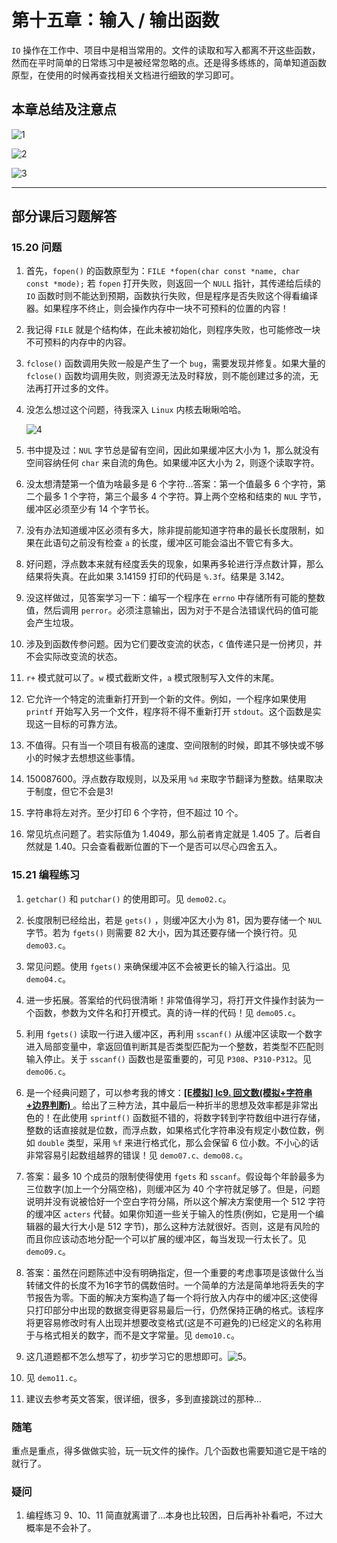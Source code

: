 # 第十五章：输入 / 输出函数

`IO` 操作在工作中、项目中是相当常用的。文件的读取和写入都离不开这些函数，然而在平时简单的日常练习中是被经常忽略的点。还是得多练练的，简单知道函数原型，在使用的时候再查找相关文档进行细致的学习即可。

## 本章总结及注意点

![1](https://raw.githubusercontent.com/Y-puyu/picture/main/images/20210104102214.png)

![2](https://raw.githubusercontent.com/Y-puyu/picture/main/images/20210104103148.png)

![3](https://raw.githubusercontent.com/Y-puyu/picture/main/images/20210104104007.png)

---

## 部分课后习题解答

### 15.20 问题

1. 首先，`fopen()` 的函数原型为：`FILE *fopen(char const *name, char const *mode);` 若 `fopen` 打开失败，则返回一个 `NULL` 指针，其传递给后续的 `IO` 函数时则不能达到预期，函数执行失败，但是程序是否失败这个得看编译器。如果程序不终止，则会操作内存中一块不可预料的位置的内容！

2. 我记得 `FILE` 就是个结构体，在此未被初始化，则程序失败，也可能修改一块不可预料的内存中的内容。

3. `fclose()` 函数调用失败一般是产生了一个 `bug`，需要发现并修复。如果大量的 `fclose()` 函数均调用失败，则资源无法及时释放，则不能创建过多的流，无法再打开过多的文件。

4. 没怎么想过这个问题，待我深入 `Linux` 内核去瞅瞅哈哈。

    ![4](https://raw.githubusercontent.com/Y-puyu/picture/main/images/20210104105805.png)

5. 书中提及过：`NUL` 字节总是留有空间，因此如果缓冲区大小为 1，那么就没有空间容纳任何 `char` 来自流的角色。如果缓冲区大小为 2，则逐个读取字符。

6. 没太想清楚第一个值为啥最多是 6 个字符...答案：第一个值最多 6 个字符，第二个最多 1 个字符，第三个最多 4 个字符。算上两个空格和结束的 `NUL` 字节，缓冲区必须至少有 14 个字节长。

7. 没有办法知道缓冲区必须有多大，除非提前能知道字符串的最长长度限制，如果在此语句之前没有检查 `a` 的长度，缓冲区可能会溢出不管它有多大。

8. 好问题，浮点数本来就有经度丢失的现象，如果再多轮进行浮点数计算，那么结果将失真。在此如果 3.14159 打印的代码是 `%.3f`。结果是 3.142。

9. 没这样做过，见答案学习一下：编写一个程序在 `errno` 中存储所有可能的整数值，然后调用 `perror`。必须注意输出，因为对于不是合法错误代码的值可能会产生垃圾。

10. 涉及到函数传参问题。因为它们要改变流的状态，`C` 值传递只是一份拷贝，并不会实际改变流的状态。

11. `r+` 模式就可以了。`w` 模式截断文件，`a` 模式限制写入文件的末尾。

12. 它允许一个特定的流重新打开到一个新的文件。例如，一个程序如果使用 `printf` 开始写入另一个文件，程序将不得不重新打开 `stdout`。这个函数是实现这一目标的可靠方法。

13. 不值得。只有当一个项目有极高的速度、空间限制的时候，即其不够快或不够小的时候才去想想这些事情。

14. 150087600。浮点数存取规则，以及采用 `%d` 来取字节翻译为整数。结果取决于制度，但它不会是3!

15. 字符串将左对齐。至少打印 6 个字符，但不超过 10 个。

16. 常见坑点问题了。若实际值为 1.4049，那么前者肯定就是 1.405 了。后者自然就是 1.40。只会查看截断位置的下一个是否可以尽心四舍五入。

### 15.21 编程练习

1. `getchar()` 和 `putchar()` 的使用即可。见 `demo02.c`。

2. 长度限制已经给出，若是 `gets()` ，则缓冲区大小为 81，因为要存储一个 `NUL` 字节。若为 `fgets()` 则需要 82 大小，因为其还要存储一个换行符。见 `demo03.c`。

3. 常见问题。使用 `fgets()` 来确保缓冲区不会被更长的输入行溢出。见 `demo04.c`。

4. 进一步拓展。答案给的代码很清晰！非常值得学习，将打开文件操作封装为一个函数，参数为文件名和打开模式。真的诗一样的代码！见 `demo05.c`。

5. 利用 `fgets()` 读取一行进入缓冲区，再利用 `sscanf()` 从缓冲区读取一个数字进入局部变量中，拿返回值判断其是否类型匹配为一个整数，若类型不匹配则输入停止。关于 `sscanf()` 函数也是蛮重要的，可见 `P308`、`P310-P312`。见 `demo06.c`。

6. 是一个经典问题了，可以参考我的博文：[**[E模拟] lc9. 回文数(模拟+字符串+边界判断)**
](https://blog.csdn.net/yl_puyu/article/details/111183295)。给出了三种方法，其中最后一种折半的思想及效率都是非常出色的！在此使用 `sprintf()` 函数挺不错的，将数字转到字符数组中进行存储，整数的话直接就是位数，而浮点数，如果格式化字符串没有规定小数位数，例如 `double` 类型，采用 `%f` 来进行格式化，那么会保留 6 位小数。不小心的话非常容易引起数组越界的错误！见 `demo07.c、demo08.c`。

7. 答案：最多 10 个成员的限制使得使用 `fgets` 和 `sscanf`。假设每个年龄最多为三位数字(加上一个分隔空格)，则缓冲区为 40 个字符就足够了。但是，问题说明并没有说被恰好一个空白字符分隔，所以这个解决方案使用一个 512 字符的缓冲区 `acters` 代替。如果你知道一些关于输入的性质(例如，它是用一个编辑器的最大行大小是 512 字节)，那么这种方法就很好。否则，这是有风险的而且你应该动态地分配一个可以扩展的缓冲区，每当发现一行太长了。见 `demo09.c`。

8. 答案：虽然在问题陈述中没有明确指定，但一个重要的考虑事项是该做什么当转储文件的长度不为16字节的偶数倍时。一个简单的方法是简单地将丢失的字节报告为零。下面的解决方案构造了每一个将行放入内存中的缓冲区;这使得只打印部分中出现的数据变得更容易最后一行，仍然保持正确的格式。该程序将更容易修改时有人出现并想要改变格式(这是不可避免的)已经定义的名称用于与格式相关的数字，而不是文字常量。见 `demo10.c`。

9. 这几道题都不怎么想写了，初步学习它的思想即可。![5](https://raw.githubusercontent.com/Y-puyu/picture/main/images/20210104151812.png)。

10. 见 `demo11.c`。

11. 建议去参考英文答案，很详细，很多，多到直接跳过的那种...

### 随笔

重点是重点，得多做做实验，玩一玩文件的操作。几个函数也需要知道它是干啥的就行了。

### 疑问

1. 编程练习 9、10、11 简直就离谱了...本身也比较困，日后再补补看吧，不过大概率是不会补了。
